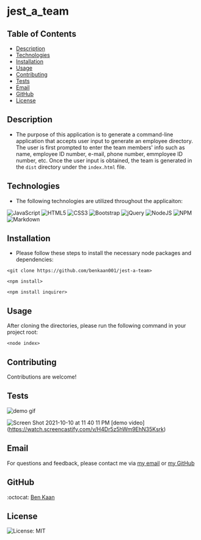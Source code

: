 # jest_a_team

  ## Table of Contents

  * [Description](#description)
  * [Technologies](#technologies)
  * [Installation](#installation)
  * [Usage](#usage)
  * [Contributing](#contributing)
  * [Tests](#tests)
  * [Email](#email)
  * [GitHub](#GitHub)
  * [License](#license)

  ## Description
  
  * The purpose of this application is to generate a command-line application that accepts user input to generate an employee directory. The user is first prompted to enter the team members' info such as name, employee ID number, e-mail, phone number, emmployee ID number, etc. Once the user input is obtained, the team is generated in the `dist` directory under the `index.html` file.

  ## Technologies 

  * The following technologies are utilized throughout the applicaiton:
  
  ![JavaScript](https://img.shields.io/badge/javascript-%23323330.svg?style=for-the-badge&logo=javascript&logoColor=%23F7DF1E)
  ![HTML5](https://img.shields.io/badge/html5-%23E34F26.svg?style=for-the-badge&logo=html5&logoColor=white)
  ![CSS3](https://img.shields.io/badge/css3-%231572B6.svg?style=for-the-badge&logo=css3&logoColor=white)
  ![Bootstrap](https://img.shields.io/badge/bootstrap-%23563D7C.svg?style=for-the-badge&logo=bootstrap&logoColor=white)
  ![jQuery](https://img.shields.io/badge/jquery-%230769AD.svg?style=for-the-badge&logo=jquery&logoColor=white)
  ![NodeJS](https://img.shields.io/badge/node.js-6DA55F?style=for-the-badge&logo=node.js&logoColor=white)
  ![NPM](https://img.shields.io/badge/NPM-%23000000.svg?style=for-the-badge&logo=npm&logoColor=white)
  ![Markdown](https://img.shields.io/badge/markdown-%23000000.svg?style=for-the-badge&logo=markdown&logoColor=white)




  ## Installation

  * Please follow these steps to install the necessary node packages and dependencies:

  `<git clone https://github.com/benkaan001/jest-a-team>` 

  `<npm install> `

  `<npm install inquirer> `
  


  ## Usage
  
  After cloning the directories, please run the following command in your project root:

 `<node index> `
 

  ## Contributing
  
  Contributions are welcome!
  

  ## Tests

  ![demo gif](https://github.com/benkaan001/generate_a_README/blob/main/gifDEMO.gif)
  
  ![Screen Shot 2021-10-10 at 11 40 11 PM](https://user-images.githubusercontent.com/88162275/136734168-5af7162c-b518-4a9e-a2ff-91bd90bcf029.png)
  [demo video] (https://watch.screencastify.com/v/H4Dr5z5hWm9EhN35Ksrk)


  ## Email

  For questions and feedback, please contact me via [my email](mailto:benkaan001@gmail.com) or [my GitHub](https://www.github.com/benkaan001)
  

  ## GitHub

  :octocat: [Ben Kaan](https://www.github.com/benkaan001)
  

  ## License

  
  ![License: MIT](https://img.shields.io/badge/License-MIT-yellow.svg)